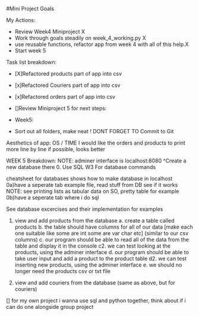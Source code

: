#Mini Project Goals

My Actions:
- Review Week4 Miniproject X
- Work through goals steadily on week_4_working.py X 
- use reusable functions, refactor app from week 4 with all of this help.X 
- Start week 5

Task list breakdown:
-   [X]Refactored products part of app into csv
-   [x]Refactored Couriers part of app into csv
-   [x]Refactored orders part of app into csv
-   []Review Miniproject 5 for next steps:
- Week5:






- Sort out all folders, make neat
! DONT FORGET TO Commit to Git


Aesthetics of app:
OS / TIME
I would like the orders and products to print more line by line if possible, looks better

WEEK 5 Breakdown:
NOTE: adminer interface is localhost:8080
^Create a new database there
0. Use SQL W3 For database commands


cheatsheet for databases shows how to make database in localhost
0a)have a seperate tab
example file, read stuff from DB see if it works
NOTE: see printing lists as tabular data on SO, pretty table for example
0b)have a seperate tab where i do sql

See database excercises and their implementation for examples


1. view and add products from the database
    a. create a table called products
    b. the table should have columns for all of our data [make each one suitable like some are int some are var char etc]
        (similar to our csv columns)
    c. our program should be able to read all of the data from the 
        table and display it in the console
    c2. we can test looking at the products, using the adminer
        interface
    d. our program should be able to take user input and add
        a product to the product table
    d2. we can test inserting new products, using the adminer
        interface
    e. we should no longer need the products csv or txt file

2. view and add couriers from the database
(same as above, but for couriers)

[] for my own project i wanna use sql and python together, think about if i can do one alongside group project